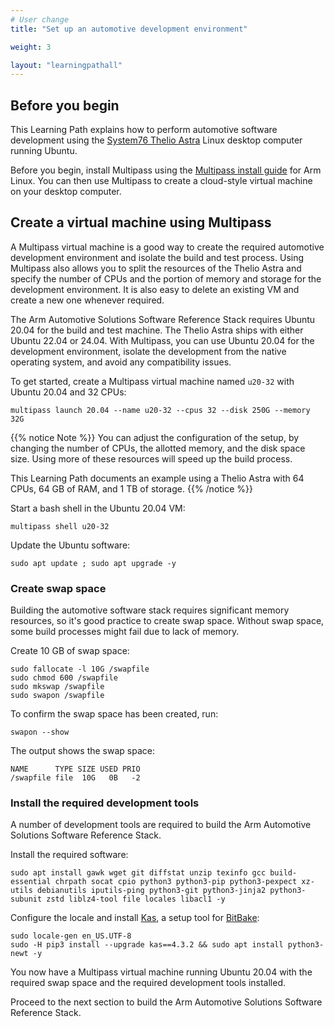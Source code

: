 ```yaml
---
# User change
title: "Set up an automotive development environment"

weight: 3

layout: "learningpathall"
---
```


## Before you begin

This Learning Path explains how to perform automotive software development using the [System76 Thelio Astra](https://system76.com/arm) Linux desktop computer running Ubuntu. 

Before you begin, install Multipass using the [Multipass install guide](/install-guides/multipass/) for Arm Linux. You can then use Multipass to create a cloud-style virtual machine on your desktop computer. 



## Create a virtual machine using Multipass

A Multipass virtual machine is a good way to create the required automotive development environment and isolate the build and test process. Using Multipass also allows you to split the resources of the Thelio Astra and specify the number of CPUs and the portion of memory and storage for the development environment. It is also easy to delete an existing VM and create a new one whenever required. 

The Arm Automotive Solutions Software Reference Stack requires Ubuntu 20.04 for the build and test machine. The Thelio Astra ships with either Ubuntu 22.04 or 24.04. With Multipass, you can use Ubuntu 20.04 for the development environment, isolate the development from the native operating system, and avoid any compatibility issues.

To get started, create a Multipass virtual machine named `u20-32` with Ubuntu 20.04 and 32 CPUs:

```console
multipass launch 20.04 --name u20-32 --cpus 32 --disk 250G --memory 32G 
```
{{% notice Note %}}
You can adjust the configuration of the setup, by changing the number of CPUs, the allotted memory, and the disk space size. Using more of these resources will speed up the build process.

This Learning Path documents an example using a Thelio Astra with 64 CPUs, 64 GB of RAM, and 1 TB of storage.
{{% /notice %}}
 

Start a bash shell in the Ubuntu 20.04 VM:

```console
multipass shell u20-32 
```

Update the Ubuntu software:

```console
sudo apt update ; sudo apt upgrade -y
```

### Create swap space

Building the automotive software stack requires significant memory resources, so it's good practice to create swap space. Without swap space, some build processes might fail due to lack of memory. 

Create 10 GB of swap space:

```
sudo fallocate -l 10G /swapfile
sudo chmod 600 /swapfile
sudo mkswap /swapfile
sudo swapon /swapfile
```

To confirm the swap space has been created, run:

```console
swapon --show
```

The output shows the swap space:

```output
NAME      TYPE SIZE USED PRIO
/swapfile file  10G   0B   -2
```

### Install the required development tools

A number of development tools are required to build the Arm Automotive Solutions Software Reference Stack.

Install the required software:

```console
sudo apt install gawk wget git diffstat unzip texinfo gcc build-essential chrpath socat cpio python3 python3-pip python3-pexpect xz-utils debianutils iputils-ping python3-git python3-jinja2 python3-subunit zstd liblz4-tool file locales libacl1 -y
```

Configure the locale and install [Kas](https://kas.readthedocs.io/en/latest/index.html), a setup tool for [BitBake](https://docs.yoctoproject.org/bitbake/): 

```console
sudo locale-gen en_US.UTF-8
sudo -H pip3 install --upgrade kas==4.3.2 && sudo apt install python3-newt -y
```

You now have a Multipass virtual machine running Ubuntu 20.04 with the required swap space and the required development tools installed. 

Proceed to the next section to build the Arm Automotive Solutions Software Reference Stack.
